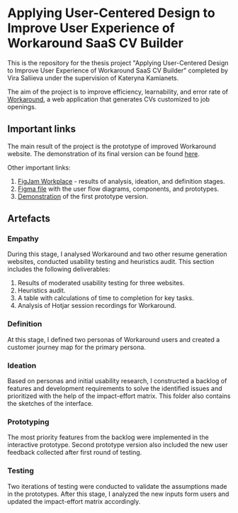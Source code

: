 # Applying User-Centered Design to Improve User Experience of Workaround SaaS CV Builder

This is the repository for the thesis project "Applying User-Centered Design to Improve User Experience of Workaround SaaS CV Builder" completed by Vira Saliieva under the supervision of Kateryna Kamianets. 

The aim of the project is to improve efficiency, learnability, and error rate of [Workaround](https://workaround.one/), a web application that generates CVs customized to job openings.

## Important links

The main result of the project is the prototype of improved Workaround website. The demonstration of its final version can be found [here](https://www.figma.com/proto/uq0Jy848zOU9ycVbA2zV2z/Prototyping-%26-Testing?type=design&node-id=447-20733&t=9uQPs7Yp0E0JASWM-1&scaling=scale-down-width&page-id=447%3A20478&mode=design).

Other important links:

1. [FigJam Workplace](https://www.figma.com/file/3Pi2MUHhSMhuFoKQll91bO/Workplace?type=whiteboard&node-id=19-112&t=lYRSU3r5YSMMGDiY-4) - results of analysis, ideation, and definition stages.
2. [Figma file](https://www.figma.com/file/uq0Jy848zOU9ycVbA2zV2z/Prototyping-%26-Testing?type=design&node-id=447%3A20478&mode=design&t=loxEre3aRNNln9yf-1) with the user flow diagrams, components, and prototypes.
3. [Demonstration](https://www.figma.com/proto/uq0Jy848zOU9ycVbA2zV2z/Prototyping-%26-Testing?type=design&node-id=21-524&t=iqFIg3CyY7wMUH8k-0&scaling=scale-down-width&page-id=0%3A1&starting-point-node-id=21%3A524) of the first prototype version.

## Artefacts

### Empathy

During this stage, I analysed Workaround and two other resume generation websites, conducted usability testing and heuristics audit. This section includes the following deliverables:
1. Results of moderated usability testing for three websites.
2. Heuristics audit.
3. A table with calculations of time to completion for key tasks.
4. Analysis of Hotjar session recordings for Workaround.

### Definition

At this stage, I defined two personas of Workaround users and created a customer journey map for the primary persona.

### Ideation

Based on personas and initial usability research, I constructed a backlog of features and development requirements to solve the identified issues and prioritized with the help of the impact-effort matrix. This folder also contains the sketches of the interface.

### Prototyping

The most priority features from the backlog were implemented in the interactive prototype. Second prototype version also included the new user feedback collected after first round of testing.

### Testing

Two iterations of testing were conducted to validate the assumptions made in the prototypes. After this stage, I analyzed the new inputs form users and updated the impact-effort matrix accordingly.
